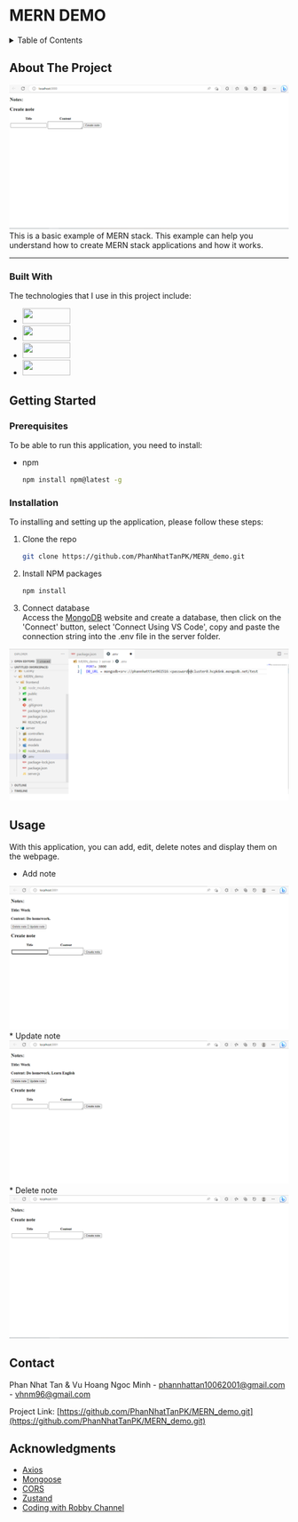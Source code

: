 <h1> MERN DEMO </h1>
<!-- TABLE OF CONTENTS -->
<details>
  <summary>Table of Contents</summary>
  <ol>
    <li>
      <a href="#about-the-project">About The Project</a>
      <ul>
        <li><a href="#built-with">Built With</a></li>
      </ul>
    </li>
    <li>
      <a href="#getting-started">Getting Started</a>
      <ul>
        <li><a href="#prerequisites">Prerequisites</a></li>
        <li><a href="#installation">Installation</a></li>
      </ul>
    </li>
    <li><a href="#usage">Usage</a></li>
    <li><a href="#contact">Contact</a></li>
    <li><a href="#acknowledgments">Acknowledgments</a></li>
  </ol>
</details>

<!-- ABOUT THE PROJECT -->
## About The Project

<img src="./frontend/public/Untitled.png"> <br>
This is a basic example of MERN stack. This example can help you understand how to create MERN stack applications and how it works. <br>
<hr>

### Built With

The technologies that I use in this project include:
* <a href="https://react.dev/"> <img src="https://dwglogo.com/wp-content/uploads/2017/09/React_logo.png" width="86" height="28" > </a>
* <a href="https://expressjs.com/"> <img src="https://th.bing.com/th/id/R.8f781eba490bb2e95ede73a179667bee?rik=CsanGEl1fyQ1QA&pid=ImgRaw&r=0" width="86" height="28" > </a>
* <a href="https://nodejs.org/en"> <img src="https://th.bing.com/th/id/R.0be41b7498b552e5999a46465c42541e?rik=eH1b31zMRDv9WQ&riu=http%3a%2f%2fabirtone.com%2fstatic%2fimages%2fcourses%2fnodejs.png&ehk=i2oDRHZPLkpcEo6sWjFp4kB3ksBD00kt%2frV6TvKqHkM%3d&risl=&pid=ImgRaw&r=0" width="86" height="28" > </a>
* <a href="https://www.mongodb.com/"> <img src="https://webimages.mongodb.com/_com_assets/cms/kuyjf3vea2hg34taa-horizontal_default_slate_blue.svg?auto=format%252Ccompress" width="86" height="28" > </a>

<!-- GETTING STARTED -->
## Getting Started

### Prerequisites
To be able to run this application, you need to install:
* npm
  ```sh
  npm install npm@latest -g
  ```
### Installation
To installing and setting up the application, please follow these steps:
1. Clone the repo
   ```sh
   git clone https://github.com/PhanNhatTanPK/MERN_demo.git
   ```
3. Install NPM packages
   ```sh
   npm install
   ```
4. Connect database <br>
  Access the <a href="https://www.mongodb.com/">MongoDB</a> website and create a database,  then click on the 'Connect' button, select 'Connect Using VS Code', copy and paste the connection string into the .env file in the server folder.
  <img src="./frontend/public/Untitled1.png">


<!-- USAGE EXAMPLES -->
## Usage

With this application, you can add, edit, delete notes and display them on the webpage. <br>
* Add note
 <img src="./frontend/public/1.png">
* Update note
 <img src="./frontend/public/2.png">
* Delete note
 <img src="./frontend/public/3.png">


<!-- CONTACT -->
## Contact

Phan Nhat Tan & Vu Hoang Ngoc Minh - phannhattan10062001@gmail.com - vhnm96@gmail.com

Project Link: [https://github.com/PhanNhatTanPK/MERN_demo.git](https://github.com/PhanNhatTanPK/MERN_demo.git)


<!-- ACKNOWLEDGMENTS -->
## Acknowledgments

* [Axios](https://axios-http.com/docs/intro)
* [Mongoose](https://mongoosejs.com/docs/guide.html)
* [CORS](https://developer.mozilla.org/en-US/docs/Web/HTTP/CORS)
* [Zustand](https://docs.pmnd.rs/zustand/recipes/recipes)
* [Coding with Robby Channel](https://www.youtube.com/watch?v=jK7mcMrYzj8&list=PL-LRDpVN2fZA-1igOQ6PDcqfBjS-vaC7w&index=1)
